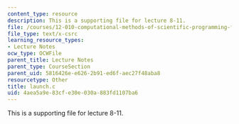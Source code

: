 ```yaml
---
content_type: resource
description: This is a supporting file for lecture 8-11.
file: /courses/12-010-computational-methods-of-scientific-programming-fall-2011/4aea5a9e83cfe30e030a883fd1107ba6_launch.c
file_type: text/x-csrc
learning_resource_types:
- Lecture Notes
ocw_type: OCWFile
parent_title: Lecture Notes
parent_type: CourseSection
parent_uid: 5816426e-e626-2b91-ed6f-aec27f48aba8
resourcetype: Other
title: launch.c
uid: 4aea5a9e-83cf-e30e-030a-883fd1107ba6
---
```

This is a supporting file for lecture 8-11.

